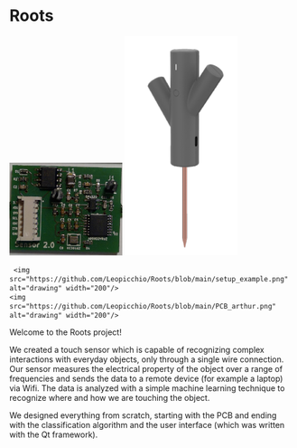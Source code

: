 # Roots

<p float="left">
    <img src="https://github.com/Leopicchio/Roots/blob/main/PCB_roots.png" alt="drawing" width="200"/> 
    <img src="https://github.com/Leopicchio/Roots/blob/main/sensor.png" alt="drawing" width="200"/> 
</p>

     <img src="https://github.com/Leopicchio/Roots/blob/main/setup_example.png" alt="drawing" width="200"/>
    <img src="https://github.com/Leopicchio/Roots/blob/main/PCB_arthur.png" alt="drawing" width="200"/>




Welcome to the Roots project! 

We created a touch sensor which is capable of recognizing complex interactions with everyday objects, only through a single wire connection. Our sensor measures the electrical property of the object over a range of frequencies and sends the data to a remote device (for example a laptop) via Wifi. The data is analyzed with a simple machine learning technique to recognize where and how we are touching the object.

We designed everything from scratch, starting with the PCB and ending with the classification algorithm and the user interface (which was written with the Qt framework).
